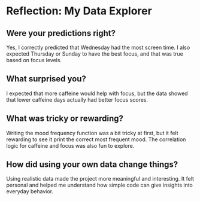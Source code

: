 # Reflection: My Data Explorer

## Were your predictions right?
Yes, I correctly predicted that Wednesday had the most screen time. I also expected Thursday or Sunday to have the best focus, and that was true based on focus levels.

## What surprised you?
I expected that more caffeine would help with focus, but the data showed that lower caffeine days actually had better focus scores.

## What was tricky or rewarding?
Writing the mood frequency function was a bit tricky at first, but it felt rewarding to see it print the correct most frequent mood. The correlation logic for caffeine and focus was also fun to explore.

## How did using your own data change things?
Using realistic data made the project more meaningful and interesting. It felt personal and helped me understand how simple code can give insights into everyday behavior.
